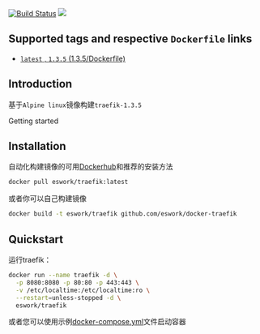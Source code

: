 [![Build Status](https://travis-ci.org/EsWork/docker-traefik.svg?branch=master)](https://travis-ci.org/EsWork/docker-traefik) 
[![](https://images.microbadger.com/badges/image/eswork/traefik.svg)](https://microbadger.com/images/eswork/traefik "Get your own image badge on microbadger.com")

## Supported tags and respective `Dockerfile` links

- [`latest` , `1.3.5`  (1.3.5/Dockerfile)](https://github.com/eswork/docker-traefik/blob/master/Dockerfile)

Introduction
---

基于`Alpine linux`镜像构建`traefik-1.3.5`

Getting started

Installation
---

自动化构建镜像的可用[Dockerhub](https://hub.docker.com/r/eswork/traefik)和推荐的安装方法

```bash
docker pull eswork/traefik:latest
```

或者你可以自己构建镜像

```bash
docker build -t eswork/traefik github.com/eswork/docker-traefik
```

Quickstart
---

运行traefik：

```bash
docker run --name traefik -d \
  -p 8080:8080 -p 80:80 -p 443:443 \
  -v /etc/localtime:/etc/localtime:ro \
  --restart=unless-stopped -d \
  eswork/traefik
```

或者您可以使用示例[docker-compose.yml](docker-compose.yml)文件启动容器

